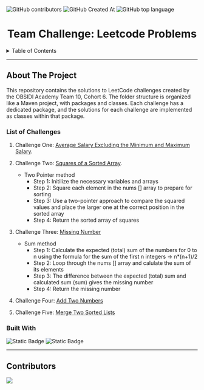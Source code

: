 ![GitHub contributors](https://img.shields.io/github/contributors/JideMartins/leetcode_challenges_team_10?style=for-the-badge)   ![GitHub Created At](https://img.shields.io/github/created-at/JideMartins/leetcode_challenges_team_10?style=for-the-badge) ![GitHub top language](https://img.shields.io/github/languages/top/jidemartins/leetcode_challenges_team_10?style=for-the-badge)



<h1 align="center"> Team Challenge: Leetcode Problems </h1>

<!-- TABLE OF CONTENTS -->
<details>
  <summary>Table of Contents</summary>
  <ol>
    <li>
      <a href="#about-the-project">About</a>
      <ul>
        <li><a href="#list-of-challenges">List of Challenges</a></li>
        <li><a href="#built-with">Built With</a></li>
      </ul>
    </li>
    <li><a href="#contributors">Contributors</a></li>
  </ol>
</details>

<hr>

<!-- ABOUT THE PROJECT -->
## About The Project
This repository contains the solutions to LeetCode challenges created by the OBSIDI Academy Team 10, Cohort 6. The folder structure is organized like a Maven project, with packages and classes. Each challenge has a dedicated package, and the solutions for each challenge are implemented as classes within that package.


### List of Challenges
1. Challenge One: [Average Salary Excluding the Minimum and Maximum Salary](https://leetcode.com/problems/average-salary-excluding-the-minimum-and-maximum-salary/description/).
2. Challenge Two: [Squares of a Sorted Array](https://leetcode.com/problems/squares-of-a-sorted-array/description/).

      * Two Pointer method
          * Step 1: Initilize the necessary variables and arrays
          * Step 2: Square each element in the nums [] array to prepare for sorting
          * Step 3: Use a two-pointer approach to compare the squared values and place the larger one at the correct position in the sorted array
          * Step 4: Return the sorted array of squares

3. Challenge Three: [Missing Number](https://leetcode.com/problems/missing-number/description/) 
      * Sum method
          * Step 1: Calculate the expected (total) sum of the numbers  for 0 to n using the formula for the sum of the first n integers -> n*(n+1)/2
          * Step 2: Loop through the nums [] array and calulate the sum of its elements
          * Step 3: The difference between the expected (total) sum and calculated sum (sum) gives the missing number
          * Step 4: Return the missing number

4. Challenge Four: [Add Two Numbers](https://leetcode.com/problems/add-two-numbers/description/)
5. Challenge Five: [Merge Two Sorted Lists](https://leetcode.com/problems/merge-two-sorted-lists/description/)


### Built With
![Static Badge](https://img.shields.io/badge/java-orange?style=for-the-badge)
![Static Badge](https://img.shields.io/badge/Maven-black?style=for-the-badge&logo=apachemaven)

<hr>

<!-- CONTRIBUTING -->
## Contributors

<a href = "https://github.com/JideMartins/leetcode_challenges_team_10/graphs/contributors">
  <img src = "https://contrib.rocks/image?repo=JideMartins/leetcode_challenges_team_10"/>
</a>


